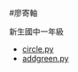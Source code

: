 #廖寄軸

新生國中一年級

- [circle.py](https://raw.githubusercontent.com/pecu/PecuLab4SEP/main/%E5%BB%96%E5%AF%84%E8%BB%B8/circle.py)
- [addgreen.py](https://raw.githubusercontent.com/pecu/PecuLab4SEP/main/%E5%BB%96%E5%AF%84%E8%BB%B8/addgreen.py)

